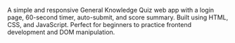  A simple and responsive General Knowledge Quiz web app with a login page, 60-second timer, auto-submit, and score summary. Built using HTML, CSS, and JavaScript. Perfect for beginners to practice frontend development and DOM manipulation.
